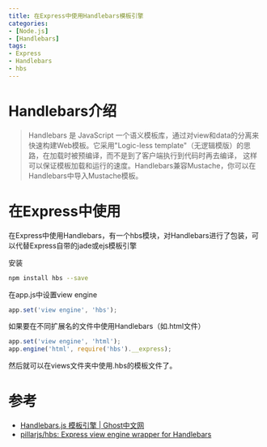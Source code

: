 ```yaml
---
title: 在Express中使用Handlebars模板引擎
categories:
- [Node.js]
- [Handlebars]
tags:
- Express
- Handlebars
- hbs
---
```


# Handlebars介绍

> Handlebars 是 JavaScript 一个语义模板库，通过对view和data的分离来快速构建Web模板。它采用"Logic-less template"（无逻辑模版）的思路，在加载时被预编译，而不是到了客户端执行到代码时再去编译， 这样可以保证模板加载和运行的速度。Handlebars兼容Mustache，你可以在Handlebars中导入Mustache模板。

# 在Express中使用

在Express中使用Handlebars，有一个hbs模块，对Handlebars进行了包装，可以代替Express自带的jade或ejs模板引擎

安装

```bash
npm install hbs --save
```

在app.js中设置view engine

```javascript
app.set('view engine', 'hbs');
```

如果要在不同扩展名的文件中使用Handlebars（如.html文件）

```javascript
app.set('view engine', 'html');
app.engine('html', require('hbs').__express);
```

然后就可以在views文件夹中使用.hbs的模板文件了。

# 参考

* [Handlebars.js 模板引擎 | Ghost中文网][]
* [pillarjs/hbs: Express view engine wrapper for Handlebars][]



[Handlebars.js 模板引擎 | Ghost中文网]: http://www.ghostchina.com/introducing-the-handlebars-js-templating-engine/
[pillarjs/hbs: Express view engine wrapper for Handlebars]: https://github.com/pillarjs/hbs
